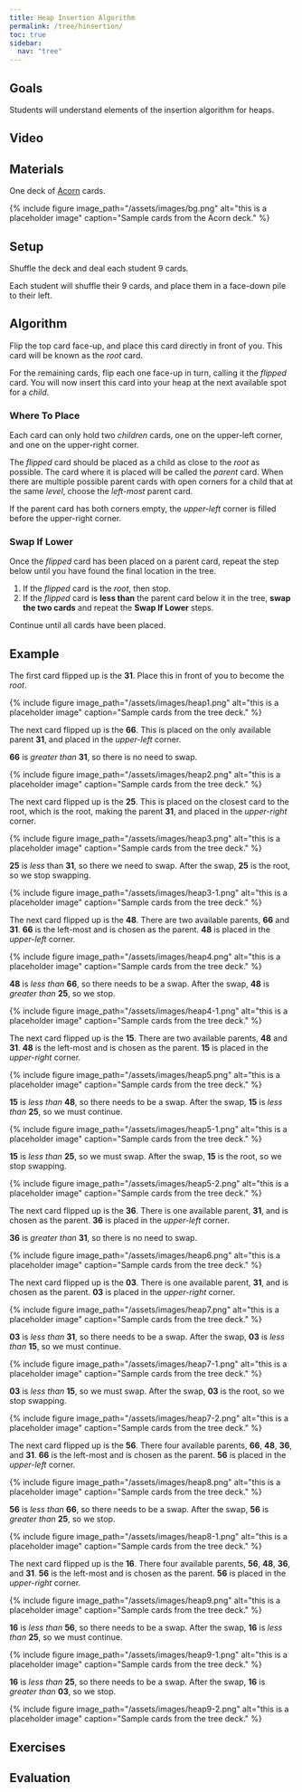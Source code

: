 ```yaml
---
title: Heap Insertion Algorithm
permalink: /tree/hinsertion/
toc: true
sidebar:
  nav: "tree"
---
```


## Goals

Students will understand elements of the insertion algorithm
for heaps.

## Video

## Materials

One deck of [Acorn]({{site.baseurl}}/tree) cards.

{% include figure image_path="/assets/images/bg.png" alt="this is a placeholder image" caption="Sample cards from the Acorn deck." %}

## Setup

Shuffle the deck and deal each student 9 cards.

Each student will shuffle their 9 cards, and place them
in a face-down pile to their left.

## Algorithm

Flip the top card face-up, and place this card directly
in front of you. This card will be known as the *root* card.

For the remaining cards, flip each one face-up in turn,
calling it the *flipped* card. You will now insert this
card into your heap at the next available spot for a *child*.

### Where To Place

Each card can only hold two *children* cards, one on the upper-left corner,
and one on the upper-right corner.

The *flipped* card should be placed as a child as close to the *root* as possible.
The card where it is placed will be called the *parent* card.
When there are multiple possible parent cards with open corners for a child that
at the same *level*, choose the *left-most* parent card.

If the parent card has both corners empty, the *upper-left* corner is filled
before the upper-right corner.

### Swap If Lower

Once the *flipped* card has been placed on a parent card, repeat the step
below until you have found the final location in the tree.

1. If the *flipped* card is the *root*, then stop.
2. If the *flipped* card is **less than** the parent card below it in
  the tree, **swap the two cards** and repeat the **Swap If Lower** steps.

Continue until all cards have been placed.

## Example

The first card flipped up is the **31**. Place this in front of you
to become the *root*.

{% include figure image_path="/assets/images/heap1.png" alt="this is a placeholder image" caption="Sample cards from the tree deck." %}

The next card flipped up is the **66**. This is placed on the only
available parent **31**, and placed in the *upper-left* corner.

**66** is *greater than* **31**, so there is no need to swap.

{% include figure image_path="/assets/images/heap2.png" alt="this is a placeholder image" caption="Sample cards from the tree deck." %}

The next card flipped up is the **25**. This is placed on the closest
card to the root, which is the root, making the parent **31**,
and placed in the *upper-right* corner.

{% include figure image_path="/assets/images/heap3.png" alt="this is a placeholder image" caption="Sample cards from the tree deck." %}

**25** is
*less* than **31**, so there we need to swap. After the swap, **25** is the root, so
we stop swapping.

{% include figure image_path="/assets/images/heap3-1.png" alt="this is a placeholder image" caption="Sample cards from the tree deck." %}

The next card flipped up is the **48**. There are two
available parents, **66** and **31**. **66** is the left-most and is
chosen as the parent. **48** is placed in the *upper-left* corner.

{% include figure image_path="/assets/images/heap4.png" alt="this is a placeholder image" caption="Sample cards from the tree deck." %}

**48** is *less than* **66**, so there needs to be a swap. After the swap, **48** is *greater than* **25**, so we stop.

{% include figure image_path="/assets/images/heap4-1.png" alt="this is a placeholder image" caption="Sample cards from the tree deck." %}

The next card flipped up is the **15**. There are two available parents, **48** and **31**. **48** is the left-most and is
chosen as the parent. **15** is placed in the *upper-right* corner.

{% include figure image_path="/assets/images/heap5.png" alt="this is a placeholder image" caption="Sample cards from the tree deck." %}

**15** is *less than* **48**, so there needs to be a swap. After the swap, **15** is *less than* **25**, so we must continue.

{% include figure image_path="/assets/images/heap5-1.png" alt="this is a placeholder image" caption="Sample cards from the tree deck." %}

**15** is *less than* **25**, so we must swap. After the swap, **15** is the root, so we stop swapping.

{% include figure image_path="/assets/images/heap5-2.png" alt="this is a placeholder image" caption="Sample cards from the tree deck." %}

The next card flipped up is the **36**. There is one available parent, **31**, and is chosen as the parent. **36** is placed in the *upper-left* corner.

**36** is *greater than* **31**, so there is no need to swap.

{% include figure image_path="/assets/images/heap6.png" alt="this is a placeholder image" caption="Sample cards from the tree deck." %}

The next card flipped up is the **03**. There is one available parent, **31**, and is chosen as the parent. **03** is placed in the *upper-right* corner.

{% include figure image_path="/assets/images/heap7.png" alt="this is a placeholder image" caption="Sample cards from the tree deck." %}

**03** is *less than* **31**, so there needs to be a swap. After the swap, **03** is *less than* **15**, so we must continue.

{% include figure image_path="/assets/images/heap7-1.png" alt="this is a placeholder image" caption="Sample cards from the tree deck." %}

**03** is *less than* **15**, so we must swap. After the swap, **03** is the root, so we stop swapping.

{% include figure image_path="/assets/images/heap7-2.png" alt="this is a placeholder image" caption="Sample cards from the tree deck." %}

The next card flipped up is the **56**. There four available parents, **66**, **48**, **36**, and **31**. **66** is the left-most and is chosen as the parent. **56** is placed in the *upper-left* corner.

{% include figure image_path="/assets/images/heap8.png" alt="this is a placeholder image" caption="Sample cards from the tree deck." %}

**56** is *less than* **66**, so there needs to be a swap. After the swap, **56** is *greater than* **25**, so we stop.

{% include figure image_path="/assets/images/heap8-1.png" alt="this is a placeholder image" caption="Sample cards from the tree deck." %}

The next card flipped up is the **16**. There four available parents, **56**, **48**, **36**, and **31**. **56** is the left-most and is chosen as the parent. **56** is placed in the *upper-right* corner.

{% include figure image_path="/assets/images/heap9.png" alt="this is a placeholder image" caption="Sample cards from the tree deck." %}

**16** is *less than* **56**, so there needs to be a swap. After the swap, **16** is *less than* **25**, so we must continue.

{% include figure image_path="/assets/images/heap9-1.png" alt="this is a placeholder image" caption="Sample cards from the tree deck." %}

**16** is *less than* **25**, so there needs to be a swap. After the swap, **16** is *greater than* **03**, so we stop.

{% include figure image_path="/assets/images/heap9-2.png" alt="this is a placeholder image" caption="Sample cards from the tree deck." %}

## Exercises


## Evaluation
